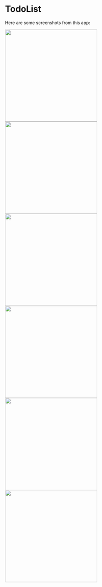 # TodoList

Here are some screenshots from this app:
<p float="left">
  <img src="https://user-images.githubusercontent.com/37738870/147091588-a9a3298f-2f69-4aec-9160-65fcde5629dd.png" width="300" />
  <img src="https://user-images.githubusercontent.com/37738870/147091693-901e5e64-4579-4d9c-884e-f6a466e24f26.png" width="300" />
  <img src="https://user-images.githubusercontent.com/37738870/147091755-f32ba916-33cf-44bc-a870-b66a0b3916c5.png" width="300" />
  <img src="https://user-images.githubusercontent.com/37738870/147091774-a7b1d285-a054-4a06-8fea-db04791845c7.png" width="300" />
  <img src="https://user-images.githubusercontent.com/37738870/147091805-0e263ae9-b01c-48e5-8518-5e4beb446b4b.png" width="300" />
  <img src="https://user-images.githubusercontent.com/37738870/147091838-fd59c4e9-7b6f-4882-bb81-5ac379958e69.png" width="300" />
</p>
